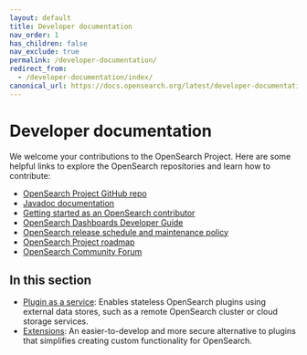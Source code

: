 ```yaml
---
layout: default
title: Developer documentation
nav_order: 1
has_children: false
nav_exclude: true
permalink: /developer-documentation/
redirect_from:
  - /developer-documentation/index/
canonical_url: https://docs.opensearch.org/latest/developer-documentation/
---
```


# Developer documentation

We welcome your contributions to the OpenSearch Project. Here are some helpful links to explore the OpenSearch repositories and learn how to contribute:

- [OpenSearch Project GitHub repo](https://github.com/opensearch-project/)
- [Javadoc documentation](https://opensearch.org/javadocs/)
- [Getting started as an OpenSearch contributor](https://github.com/opensearch-project/.github/blob/main/ONBOARDING.md)
- [OpenSearch Dashboards Developer Guide](https://github.com/opensearch-project/OpenSearch-Dashboards/blob/main/DEVELOPER_GUIDE.md)
- [OpenSearch release schedule and maintenance policy](https://opensearch.org/releases.html)
- [OpenSearch Project roadmap](https://github.com/orgs/opensearch-project/projects/1)
- [OpenSearch Community Forum](https://forum.opensearch.org/)

## In this section

- [Plugin as a service]({{site.url}}{{site.baseurl}}/developer-documentation/plugin-as-a-service/): Enables stateless OpenSearch plugins using external data stores, such as a remote OpenSearch cluster or cloud storage services.
- [Extensions]({{site.url}}{{site.baseurl}}/developer-documentation/extensions/): An easier-to-develop and more secure alternative to plugins that simplifies creating custom functionality for OpenSearch. 